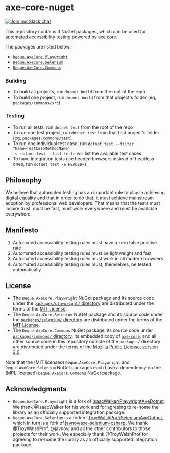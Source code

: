 # axe-core-nuget

[![Join our Slack chat](https://img.shields.io/badge/slack-chat-purple.svg?logo=slack)](https://accessibility.deque.com/axe-community)

This repository contains 3 NuGet packages, which can be used for automated accessibility testing powered by [axe core][axe-core].

The packages are listed below:

- [`Deque.AxeCore.Playwright`](./packages/playwright/README.md)
- [`Deque.AxeCore.Selenium`](./packages/selenium/README.md)
- [`Deque.AxeCore.Commons`](./packages/commons/README.md)

### Building

* To build all projects, run `dotnet build` from the root of the repo
* To build one project, run `dotnet build` from that project's folder (eg, `packages/commons/src`)

### Testing

* To run all tests, run `dotnet test` from the root of the repo
* To run one test project, run `dotnet test` from that test project's folder (eg, `packages/commons/test`)
* To run one individual test case, run `dotnet test --filter "Name=TestCaseMethodName"`
  * `dotnet test --list-tests` will list the available test cases
* To have integration tests use headed browsers instead of headless ones, run `dotnet test -e HEADED=1`

## Philosophy

We believe that automated testing has an important role to play in achieving digital equality and that in order to do that, it must achieve mainstream adoption by professional web developers. That means that the tests must inspire trust, must be fast, must work everywhere and must be available everywhere.

## Manifesto

1. Automated accessibility testing rules must have a zero false positive rate
2. Automated accessibility testing rules must be lightweight and fast
3. Automated accessibility testing rules must work in all modern browsers
4. Automated accessibility testing rules must, themselves, be tested automatically

[axe-core]: https://github.com/dequelabs/axe-core

## License

* The `Deque.AxeCore.Playwright` NuGet package and its source code under the [`packages/playwright/` directory](./packages/playwright) are distributed under the terms of the [MIT License](./LICENSE-Deque.AxeCore.Playwright.txt).
* The `Deque.AxeCore.Selenium` NuGet package and its source code under the [`packages/selenium/` directory](./packages/selenium) are distributed under the terms of the [MIT License](./LICENSE-Deque.AxeCore.Selenium.txt).
* The `Deque.AxeCore.Commons` NuGet package, its source code under [`packages/commons/` directory](./packages/commons), its embedded copy of [`axe-core`](https://github.com/dequelabs/axe-core), and all other source code in this repository outside of the `packages/` directory are distributed under the terms of the [Mozilla Public License, version 2.0](./LICENSE-Deque.AxeCore.Commons.txt).

Note that the (MIT licensed) `Deque.AxeCore.Playwright` and `Deque.AxeCore.Selenium` NuGet packages each have a dependency on the (MPL licensed) `Deque.AxeCore.Commons` NuGet package.

## Acknowledgments

* `Deque.AxeCore.Playwright` is a fork of [IsaacWalker/PlaywrightAxeDotnet](https://github.com/IsaacWalker/PlaywrightAxeDotnet). We thank @IsaacWalker for his work and for agreeing to re-home the library as an officially supported integration package.
* `Deque.AxeCore.Selenium` is a fork of [TroyWalshProf/SeleniumAxeDotnet](https://github.com/TroyWalshProf/SeleniumAxeDotnet/graphs/contributors), which in turn is a fork of [javnov/axe-selenium-csharp](https://github.com/javnov/axe-selenium-csharp/graphs/contributors). We thank @TroyWalshProf, @javnov, and all the other contributors to those projects for their work. We especially thank @TroyWalshProf for agreeing to re-home the library as an officially supported integration package.
